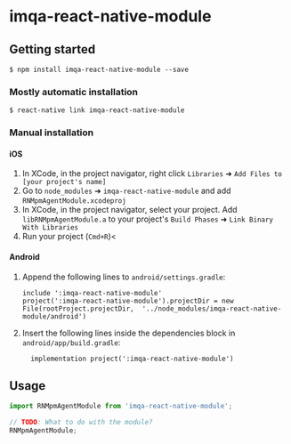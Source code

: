 
# imqa-react-native-module

## Getting started

`$ npm install imqa-react-native-module --save`

### Mostly automatic installation

`$ react-native link imqa-react-native-module`

### Manual installation


#### iOS

1. In XCode, in the project navigator, right click `Libraries` ➜ `Add Files to [your project's name]`
2. Go to `node_modules` ➜ `imqa-react-native-module` and add `RNMpmAgentModule.xcodeproj`
3. In XCode, in the project navigator, select your project. Add `libRNMpmAgentModule.a` to your project's `Build Phases` ➜ `Link Binary With Libraries`
4. Run your project (`Cmd+R`)<

#### Android

1. Append the following lines to `android/settings.gradle`:
  	```
  	include ':imqa-react-native-module'
  	project(':imqa-react-native-module').projectDir = new File(rootProject.projectDir, 	'../node_modules/imqa-react-native-module/android')
  	```
2. Insert the following lines inside the dependencies block in `android/app/build.gradle`:
  	```
      implementation project(':imqa-react-native-module')
  	```



## Usage
```javascript
import RNMpmAgentModule from 'imqa-react-native-module';

// TODO: What to do with the module?
RNMpmAgentModule;
```

